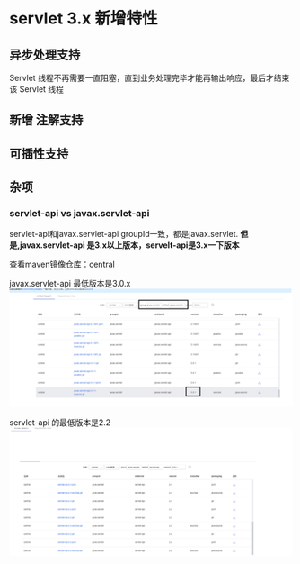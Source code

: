 # servlet 3.x 新增特性

## 异步处理支持
Servlet 线程不再需要一直阻塞，直到业务处理完毕才能再输出响应，最后才结束该 Servlet 线程

## 新增 注解支持

## 可插性支持

## 杂项

### servlet-api vs javax.servlet-api
servlet-api和javax.servlet-api groupId一致，都是javax.servlet. **但是,javax.servlet-api 是3.x以上版本，servelt-api是3.x一下版本**

查看maven镜像仓库：central

javax.servlet-api 最低版本是3.0.x
![javax.servelt-api](resources/javax.servlet-api.png "javax.servelt-api")

servlet-api 的最低版本是2.2
![servelt-api](resources/servelt-api.png "servelt-api")


